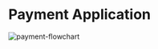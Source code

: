 # Payment Application

![payment-flowchart](https://github.com/[HusseinElsaka]/[Payment-Application]/blob/[master]/payment-flowchart.jpeg?raw=true)

